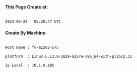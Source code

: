 
   
#### This Page Create at:

```bash

2022-06-22 - 05:28:47 UTC

```

#### Create By Machine:

```bash

Host Name : fv-az205-575

platform  : Linux-5.13.0-1029-azure-x86_64-with-glibc2.31

Ip Local  : 10.1.0.105

```

